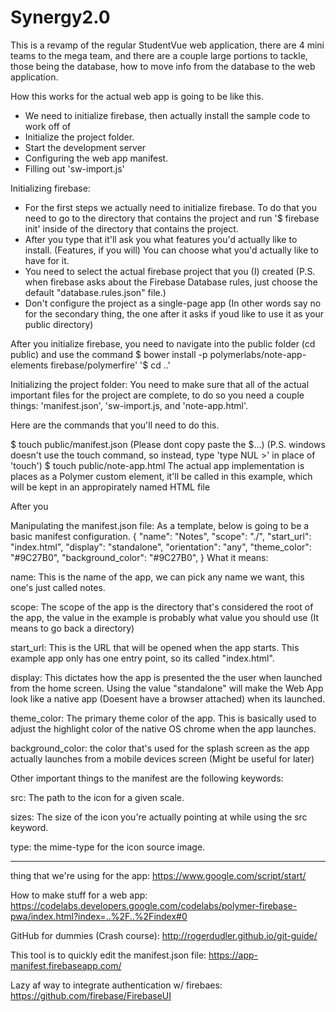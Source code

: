 # Synergy2.0

This is a revamp of the regular StudentVue web application, there are 4 mini teams to the mega team, and there are a couple large portions to tackle, those being the database, how to move info from the database to the web application.

How this works for the actual web app is going to be like this.

- We need to initialize firebase, then actually install the sample code to work off of
- Initialize the project folder.
- Start the development server
- Configuring the web app manifest.
- Filling out 'sw-import.js'


Initializing firebase:

- For the first steps we actually need to initialize firebase. To do that you need to go to the directory that contains the project and run '$ firebase init' inside of the directory that contains the project.
- After you type that it'll ask you what features you'd actually like to install. (Features, if you will) You can choose what you'd actually like to have for it.
- You need to select the actual firebase project that you (I) created (P.S. when firebase asks about the Firebase Database rules, just choose the default "database.rules.json" file.)
- Don't configure the project as a single-page app (In other words say no for the secondary thing, the one after it asks if youd like to use it as your public directory)

After you initialize firebase, you need to navigate into the public folder (cd public)
and use the command $ bower install -p polymerlabs/note-app-elements firebase/polymerfire'
'$ cd ..'

Initializing the project folder:
You need to make sure that all of the actual important files for the project are complete, to do so you need a couple things: 'manifest.json', 'sw-import.js, and 'note-app.html'.

Here are the commands that you'll need to do this.

$ touch public/manifest.json
(Please dont copy paste the $...) (P.S. windows doesn't use the touch command, so instead, type 'type NUL >' in place of 'touch')
$ touch public/note-app.html
The actual app implementation is places as a Polymer custom element, it'll be called <note-app> in this example, which will be kept in an appropirately named HTML file

After you




Manipulating the manifest.json file:
As a template, below is going to be a basic manifest configuration.
{
  "name": "Notes",
  "scope": "./",
  "start_url": "index.html",
  "display": "standalone",
  "orientation": "any",
  "theme_color": "#9C27B0",
  "background_color": "#9C27B0",
}
 What it means:

 name: This is the name of the app, we can pick any name we want, this one's just called notes.

 scope: The scope of the app is the directory that's considered the root of the app, the value in the example is probably what value you should use (It means to go back a directory)

 start_url: This is the URL that will be opened when the app starts. This example app only has one entry point, so its called "index.html".

 display: This dictates how the app is presented the the user when launched from the home screen. Using the value "standalone" will make the Web App look like a native app (Doesent have a browser attached) when its launched.

 theme_color: The primary theme color of the app. This is basically used to adjust the highlight color of the native OS chrome when the app launches.

 background_color: the color that's used for the splash screen as the app actually launches from a mobile devices screen (Might be useful for later)

 Other important things to the manifest are the following keywords:

 src: The path to the icon for a given scale.

 sizes: The size of the icon you're actually pointing at while using the src keyword.

 type: the mime-type for the icon source image.

---------------------------------------------------------------------------------------------------------------------------------------

thing that we're using for the app: https://www.google.com/script/start/

How to make stuff for a web app: https://codelabs.developers.google.com/codelabs/polymer-firebase-pwa/index.html?index=..%2F..%2Findex#0

GitHub for dummies (Crash course): http://rogerdudler.github.io/git-guide/

This tool is to quickly edit the manifest.json file: https://app-manifest.firebaseapp.com/

Lazy af way to integrate authentication w/ firebaes: https://github.com/firebase/FirebaseUI
